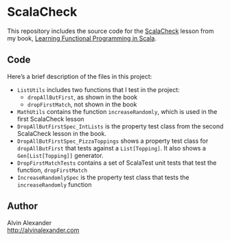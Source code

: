 # ScalaCheck

This repository includes the source code for the 
[ScalaCheck](https://www.scalacheck.org/) lesson from my book, 
[Learning Functional Programming in 
Scala](https://alvinalexander.com/scala/learning-functional-programming-in-scala-book).


## Code

Here’s a brief description of the files in this project:

- `ListUtils` includes two functions that I test in the project:
    - `dropAllButFirst`, as shown in the book
    - `dropFirstMatch`, not shown in the book
- `MathUtils` contains the function `increaseRandomly`, which is used in the first ScalaCheck lesson
- `DropAllButFirstSpec_IntLists` is the property test class from the second ScalaCheck lesson in the book.
- `DropAllButFirstSpec_PizzaToppings` shows a property test class for `dropAllButFirst` that tests against a `List[Topping]`. It also shows a `Gen[List[Topping]]` generator.
- `DropFirstMatchTests` contains a set of ScalaTest unit tests that test the function, `dropFirstMatch`
- `IncreaseRandomlySpec` is the property test class that tests the `increaseRandomly` function


## Author

Alvin Alexander    
http://alvinalexander.com



